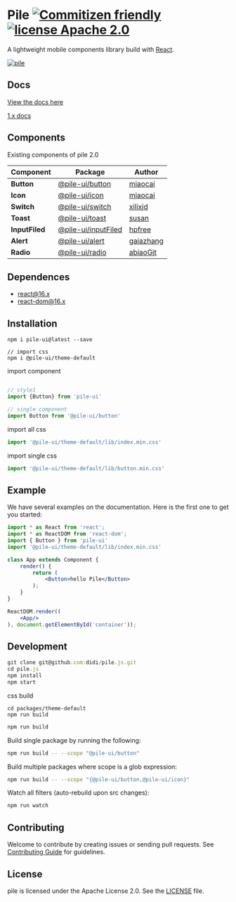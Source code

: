 # Pile [![Commitizen friendly](https://img.shields.io/badge/commitizen-friendly-brightgreen.svg)](http://commitizen.github.io/cz-cli/) [![license Apache 2.0](https://img.shields.io/badge/license-Apache--2.0-blue.svg)](https://www.npmjs.com/package/pile)

A lightweight mobile components library build with [React](http://facebook.github.io/react/).

[![pile](https://nodei.co/npm/pile-ui.png)](https://www.npmjs.com/package/pile-ui)

## Docs

[View the docs here](https://didi.github.io/pile.js/docs/)

[1.x docs](https://didi.github.io/pile.js/1.x/docs/)

## Components

Existing components of pile 2.0

| Component | Package | Author |
|---|---|---|
| **Button** | [@pile-ui/button](https://www.npmjs.com/package/@pile-ui/button) | [miaocai](https://github.com/renmm) |
| **Icon** | [@pile-ui/icon](https://www.npmjs.com/package/@pile-ui/button) | [miaocai](https://github.com/renmm) |
| **Switch** | [@pile-ui/switch](https://www.npmjs.com/package/@pile-ui/button) | [xilixjd](https://github.com/xilixjd) |
| **Toast** | [@pile-ui/toast](https://www.npmjs.com/package/@pile-ui/button) | [susan](https://github.com/zhixunqiu) |
| **InputFiled** | [@pile-ui/inputFiled](https://www.npmjs.com/package/@pile-ui/button) | [hpfree](https://github.com/hpfree) |
| **Alert** | [@pile-ui/alert](https://www.npmjs.com/package/@pile-ui/button) | [gaiazhang](https://github.com/gaiazhang) |
| **Radio** | [@pile-ui/radio](https://www.npmjs.com/package/@pile-ui/button) | [abiaoGit](https://github.com/abiaoGit) |

## Dependences

* react@16.x
* react-dom@16.x

## Installation


```
npm i pile-ui@latest --save

// import css
npm i @pile-ui/theme-default
```

import component

```js

// style1
import {Button} from 'pile-ui'

// single component
import Button from '@pile-ui/button'
```


import all css

```js
import '@pile-ui/theme-default/lib/index.min.css'
```

import single css

```js
import '@pile-ui/theme-default/lib/button.min.css'
```

## Example

We have several examples on the documentation. Here is the first one to get you started:

```jsx
import * as React from 'react';
import * as ReactDOM from 'react-dom';
import { Button } from 'pile-ui'
import '@pile-ui/theme-default/lib/index.min.css'

class App extends Component {
    render() {
        return (
            <Button>hello Pile</Button>
        );
    }
}

ReactDOM.render((
    <App/>
), document.getElementById('container'));
```



## Development

```js
git clone git@github.com:didi/pile.js.git
cd pile.js
npm install
npm start
```

css build

```
cd packages/theme-default
npm run build
```

```bash
npm run build
```

Build single package by running the following:

```bash
npm run build -- --scope "@pile-ui/button"
```

Build multiple packages where scope is a glob expression:

```bash
npm run build -- --scope "{@pile-ui/button,@pile-ui/icon}"
```

Watch all filters (auto-rebuild upon src changes):

```bash
npm run watch
```

## Contributing

Welcome to contribute by creating issues or sending pull requests. See [Contributing Guide](.github/CONTRIBUTING.md) for guidelines.


## License

pile is licensed under the Apache License 2.0. See the [LICENSE](LICENSE) file.
